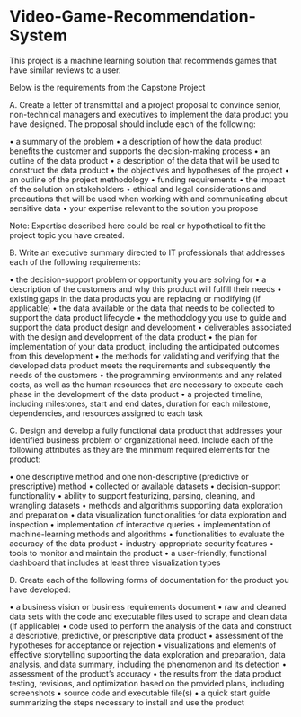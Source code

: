 # Video-Game-Recommendation-System

This project is a machine learning solution that recommends games that have similar reviews to a user.

Below is the requirements from the Capstone Project

A.  Create a letter of transmittal and a project proposal to convince senior, non-technical managers and executives to implement the data product you have designed. The proposal should include each of the following:

•  a summary of the problem
•  a description of how the data product benefits the customer and supports the decision-making process
•  an outline of the data product
•  a description of the data that will be used to construct the data product
•  the objectives and hypotheses of the project
•  an outline of the project methodology
•  funding requirements
•  the impact of the solution on stakeholders
•  ethical and legal considerations and precautions that will be used when working with and communicating about sensitive data
•  your expertise relevant to the solution you propose

Note: Expertise described here could be real or hypothetical to fit the project topic you have created.


B.  Write an executive summary directed to IT professionals that addresses each of the following requirements:

•  the decision-support problem or opportunity you are solving for
•  a description of the customers and why this product will fulfill their needs
•  existing gaps in the data products you are replacing or modifying (if applicable)
•  the data available or the data that needs to be collected to support the data product lifecycle
•  the methodology you use to guide and support the data product design and development
•  deliverables associated with the design and development of the data product
•  the plan for implementation of your data product, including the anticipated outcomes from this development
•  the methods for validating and verifying that the developed data product meets the requirements and subsequently the needs of the customers
•  the programming environments and any related costs, as well as the human resources that are necessary to execute each phase in the development of the data product
•  a projected timeline, including milestones, start and end dates, duration for each milestone, dependencies, and resources assigned to each task



C.  Design and develop a fully functional data product that addresses your identified business problem or organizational need. Include each of the following attributes as they are the minimum required elements for the product:

•  one descriptive method and one non-descriptive (predictive or prescriptive) method
•  collected or available datasets
•  decision-support functionality
•  ability to support featurizing, parsing, cleaning, and wrangling datasets
•  methods and algorithms supporting data exploration and preparation
•  data visualization functionalities for data exploration and inspection
•  implementation of interactive queries
•  implementation of machine-learning methods and algorithms
•  functionalities to evaluate the accuracy of the data product
•  industry-appropriate security features
•  tools to monitor and maintain the product
•  a user-friendly, functional dashboard that includes at least three visualization types



D.  Create each of the following forms of documentation for the product you have developed:

•  a business vision or business requirements document
•  raw and cleaned data sets with the code and executable files used to scrape and clean data (if applicable)
•  code used to perform the analysis of the data and construct a descriptive, predictive, or prescriptive data product
•  assessment of the hypotheses for acceptance or rejection
•  visualizations and elements of effective storytelling supporting the data exploration and preparation, data analysis, and data summary, including the phenomenon and its detection
•  assessment of the product’s accuracy
•  the results from the data product testing, revisions, and optimization based on the provided plans, including screenshots
•  source code and executable file(s)
•  a quick start guide summarizing the steps necessary to install and use the product
